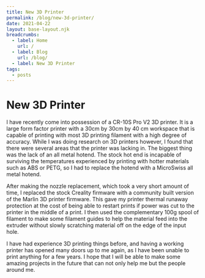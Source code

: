 ```yaml
---
title: New 3D Printer
permalink: /blog/new-3d-printer/
date: 2021-04-22
layout: base-layout.njk
breadcrumbs:
  - label: Home
    url: /
  - label: Blog
    url: /blog/
  - label: New 3D Printer
tags:
  - posts
---
```


# New 3D Printer
<!-- Excerpt Start -->
I have recently come into possession of a CR-10S Pro V2 3D printer. It is a large form factor printer with a 30cm by 30cm by 40 cm workspace that is capable of printing with most 3D printing filament with a high degree of accuracy. While I was doing research on 3D printers however, I found that there were several areas that the printer was lacking in. The biggest thing was the lack of an all metal hotend. The stock hot end is incapable of surviving the temperatures experienced by printing with hotter materials such as ABS or PETG, so I had to replace the hotend with a MicroSwiss all metal hotend.
<!-- Excerpt End -->
After making the nozzle replacement, which took a very short amount of time, I replaced the stock Creality firmware with a community built version of the Marlin 3D printer firmware. This gave my printer thermal runaway protection at the cost of being able to restart prints if power was cut to the printer in the middle of a print. I then used the complementary 100g spool of filament to make some filament guides to help the material feed into the extruder without slowly scratching material off on the edge of the input hole.

I have had experience 3D printing things before, and having a working printer has opened many doors up to me again, as I have been unable to print anything for a few years. I hope that I will be able to make some amazing projects in the future that can not only help me but the people around me.
